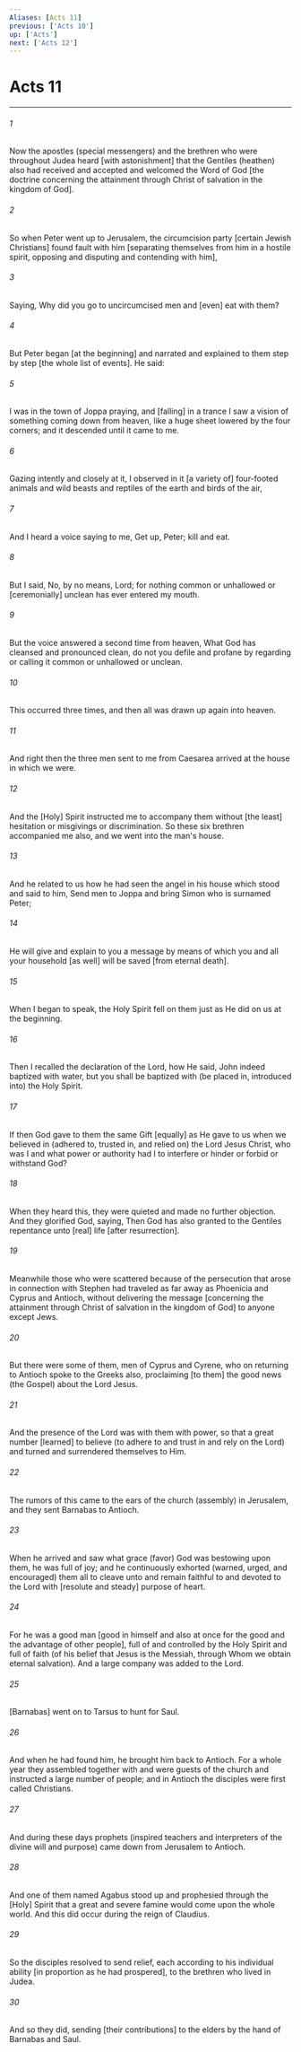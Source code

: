 ```yaml
---
Aliases: [Acts 11]
previous: ['Acts 10']
up: ['Acts']
next: ['Acts 12']
---
```

# Acts 11

***














###### 1 






Now the apostles (special messengers) and the brethren who were throughout Judea heard [with astonishment] that the Gentiles (heathen) also had received and accepted and welcomed the Word of God [the doctrine concerning the attainment through Christ of salvation in the kingdom of God]. 













###### 2 






So when Peter went up to Jerusalem, the circumcision party [certain Jewish Christians] found fault with him [separating themselves from him in a hostile spirit, opposing and disputing and contending with him], 













###### 3 






Saying, Why did you go to uncircumcised men and [even] eat with them? 













###### 4 






But Peter began [at the beginning] and narrated and explained to them step by step [the whole list of events]. He said: 













###### 5 






I was in the town of Joppa praying, and [falling] in a trance I saw a vision of something coming down from heaven, like a huge sheet lowered by the four corners; and it descended until it came to me. 













###### 6 






Gazing intently and closely at it, I observed in it [a variety of] four-footed animals and wild beasts and reptiles of the earth and birds of the air, 













###### 7 






And I heard a voice saying to me, Get up, Peter; kill and eat. 













###### 8 






But I said, No, by no means, Lord; for nothing common or unhallowed or [ceremonially] unclean has ever entered my mouth. 













###### 9 






But the voice answered a second time from heaven, What God has cleansed and pronounced clean, do not you defile and profane by regarding or calling it common or unhallowed or unclean. 













###### 10 






This occurred three times, and then all was drawn up again into heaven. 













###### 11 






And right then the three men sent to me from Caesarea arrived at the house in which we were. 













###### 12 






And the [Holy] Spirit instructed me to accompany them without [the least] hesitation or misgivings or discrimination. So these six brethren accompanied me also, and we went into the man's house. 













###### 13 






And he related to us how he had seen the angel in his house which stood and said to him, Send men to Joppa and bring Simon who is surnamed Peter; 













###### 14 






He will give and explain to you a message by means of which you and all your household [as well] will be saved [from eternal death]. 













###### 15 






When I began to speak, the Holy Spirit fell on them just as He did on us at the beginning. 













###### 16 






Then I recalled the declaration of the Lord, how He said, John indeed baptized with water, but you shall be baptized with (be placed in, introduced into) the Holy Spirit. 













###### 17 






If then God gave to them the same Gift [equally] as He gave to us when we believed in (adhered to, trusted in, and relied on) the Lord Jesus Christ, who was I and what power or authority had I to interfere or hinder or forbid or withstand God? 













###### 18 






When they heard this, they were quieted and made no further objection. And they glorified God, saying, Then God has also granted to the Gentiles repentance unto [real] life [after resurrection]. 













###### 19 






Meanwhile those who were scattered because of the persecution that arose in connection with Stephen had traveled as far away as Phoenicia and Cyprus and Antioch, without delivering the message [concerning  the attainment through Christ of salvation in the kingdom of God] to anyone except Jews. 













###### 20 






But there were some of them, men of Cyprus and Cyrene, who on returning to Antioch spoke to the Greeks also, proclaiming [to them] the good news (the Gospel) about the Lord Jesus. 













###### 21 






And the presence of the Lord was with them with power, so that a great number [learned] to believe (to adhere to and trust in and rely on the Lord) and turned and surrendered themselves to Him. 













###### 22 






The rumors of this came to the ears of the church (assembly) in Jerusalem, and they sent Barnabas to Antioch. 













###### 23 






When he arrived and saw what grace (favor) God was bestowing upon them, he was full of joy; and he continuously exhorted (warned, urged, and encouraged) them all to cleave unto and remain faithful to and devoted to the Lord with [resolute and steady] purpose of heart. 













###### 24 






For he was a good man [good in himself and also at once for the good and the advantage of other people], full of and controlled by the Holy Spirit and full of faith (of his belief that Jesus is the Messiah, through Whom we obtain eternal salvation). And a large company was added to the Lord. 













###### 25 






[Barnabas] went on to Tarsus to hunt for Saul. 













###### 26 






And when he had found him, he brought him back to Antioch. For a whole year they assembled together with and were guests of the church and instructed a large number of people; and in Antioch the disciples were first called Christians. 













###### 27 






And during these days prophets (inspired teachers and interpreters of the divine will and purpose) came down from Jerusalem to Antioch. 













###### 28 






And one of them named Agabus stood up and prophesied through the [Holy] Spirit that a great and severe famine would come upon the whole world. And this did occur during the reign of Claudius. 













###### 29 






So the disciples resolved to send relief, each according to his individual ability [in proportion as he had prospered], to the brethren who lived in Judea. 













###### 30 






And so they did, sending [their contributions] to the elders by the hand of Barnabas and Saul.
